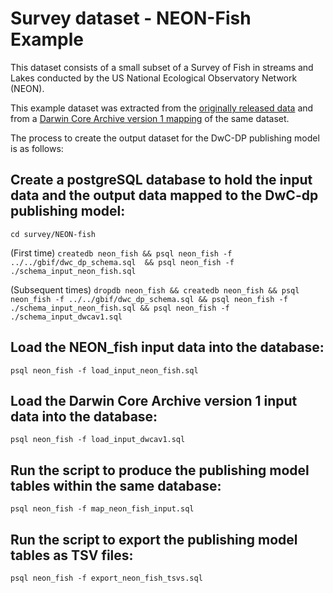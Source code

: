 # Survey dataset - NEON-Fish Example

This dataset consists of a small subset of a Survey of Fish in streams and Lakes conducted by the US National Ecological Observatory Network (NEON).

This example dataset was extracted from the [originally released data](https://data.neonscience.org/data-products/DP1.20107.001) and from a [Darwin Core Archive version 1 mapping](https://github.com/sunray1/NEONFishtoHumboldt) of the same dataset.

The process to create the output dataset for the DwC-DP publishing model is as follows:

## Create a postgreSQL database to hold the input data and the output data mapped to the DwC-dp publishing model:
```cd survey/NEON-fish```

(First time) ```createdb neon_fish && psql neon_fish -f ../../gbif/dwc_dp_schema.sql  && psql neon_fish -f ./schema_input_neon_fish.sql```

(Subsequent times) ```dropdb neon_fish && createdb neon_fish && psql neon_fish -f ../../gbif/dwc_dp_schema.sql && psql neon_fish -f ./schema_input_neon_fish.sql && psql neon_fish -f ./schema_input_dwcav1.sql```

## Load the NEON_fish input data into the database:
```psql neon_fish -f load_input_neon_fish.sql```

## Load the Darwin Core Archive version 1 input data into the database:
```psql neon_fish -f load_input_dwcav1.sql```

## Run the script to produce the publishing model tables within the same database:
```psql neon_fish -f map_neon_fish_input.sql```

## Run the script to export the publishing model tables as TSV files:
```psql neon_fish -f export_neon_fish_tsvs.sql```

